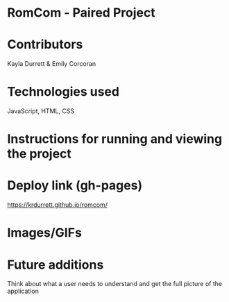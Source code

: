 # RomCom - Paired Project

# Contributors 

  Kayla Durrett & Emily Corcoran

# Technologies used

  JavaScript, HTML, CSS


# Instructions for running and viewing the project



# Deploy link (gh-pages)

  https://krdurrett.github.io/romcom/
  
# Images/GIFs

# Future additions

Think about what a user needs to understand and get the full picture of the application



